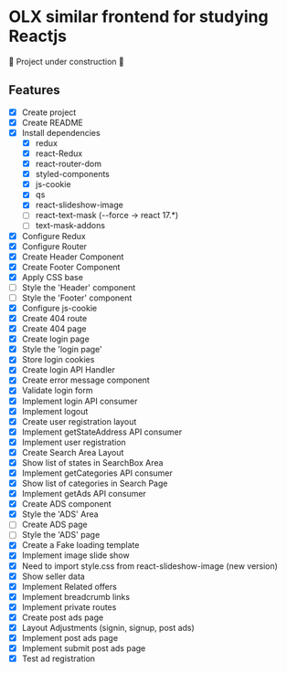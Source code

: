 # OLX similar frontend for studying Reactjs

:construction: Project under construction :construction:

## Features
- [x] Create project
- [x] Create README
- [x] Install dependencies
    - [x] redux
    - [x] react-Redux
    - [x] react-router-dom
    - [x] styled-components
    - [x] js-cookie
    - [x] qs
    - [x] react-slideshow-image
    - [ ] react-text-mask (--force -> react 17.*)
    - [ ] text-mask-addons
- [x] Configure Redux
- [x] Configure Router
- [x] Create Header Component
- [x] Create Footer Component
- [x] Apply CSS base
- [ ] Style the 'Header' component
- [ ] Style the 'Footer' component
- [x] Configure js-cookie
- [x] Create 404 route
- [x] Create 404 page
- [x] Create login page
- [x] Style the 'login page'
- [x] Store login cookies
- [x] Create login API Handler
- [x] Create error message component
- [x] Validate login form
- [x] Implement login API consumer
- [x] Implement logout
- [x] Create user registration layout
- [x] Implement getStateAddress API consumer
- [x] Implement user registration
- [x] Create Search Area Layout
- [x] Show list of states in SearchBox Area
- [x] Implement getCategories API consumer
- [x] Show list of categories in Search Page
- [x] Implement getAds API consumer
- [x] Create ADS component
- [x] Style the 'ADS' Area
- [ ] Create ADS page
- [ ] Style the 'ADS' page
- [x] Create a Fake loading template
- [x] Implement image slide show
- [x] Need to import style.css from react-slideshow-image (new version)
- [x] Show seller data
- [x] Implement Related offers
- [x] Implement breadcrumb links
- [x] Implement private routes
- [x] Create post ads page
- [x] Layout Adjustments (signin, signup, post ads)
- [x] Implement post ads page
- [x] Implement submit post ads page
- [x] Test ad registration
